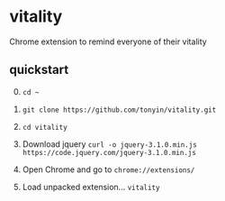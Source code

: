 # vitality
Chrome extension to remind everyone of their vitality

## quickstart

0. `cd ~`

1. `git clone https://github.com/tonyin/vitality.git`

2. `cd vitality`

3. Download jquery `curl -o jquery-3.1.0.min.js https://code.jquery.com/jquery-3.1.0.min.js`

4. Open Chrome and go to `chrome://extensions/`

5. Load unpacked extension... `vitality`
